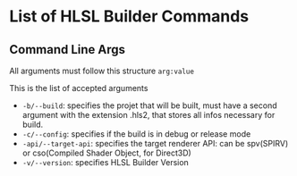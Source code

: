 # List of HLSL Builder Commands

## Command Line Args

All arguments must follow this structure `arg:value`

This is the list of accepted arguments

* `-b/--build`: specifies the projet that will be built, must have a second argument with the extension .hls2, that stores all infos necessary for build.
* `-c/--config`: specifies if the build is in debug or release mode
* `-api/--target-api`: specifies the target renderer API: can be spv(SPIRV) or cso(Compiled Shader Object, for Direct3D)
* `-v/--version`: specifies HLSL Builder Version
